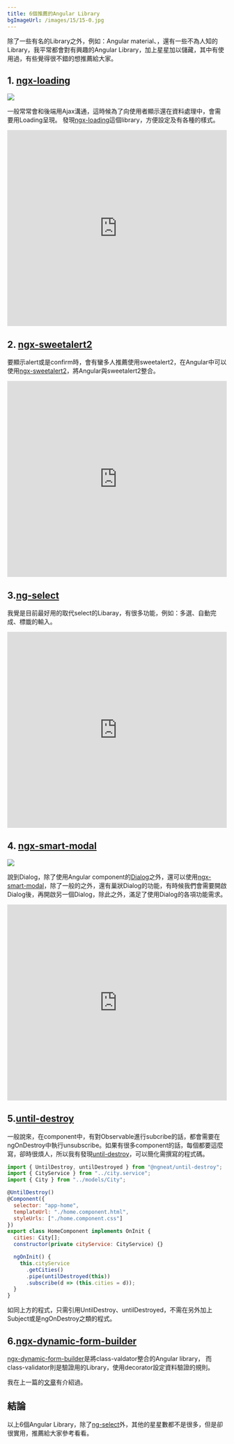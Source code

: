 ```yaml
---
title: 6個推薦的Angular Library
bgImageUrl: /images/15/15-0.jpg
---
```

除了一些有名的Library之外，例如：Angular material、，還有一些不為人知的Library，我平常都會對有興趣的Angular Library，加上星星加以儲藏，其中有使用過，有些覺得很不錯的想推薦給大家。

## 1. [ngx-loading](https://github.com/Zak-C/ngx-loading)

<img class="img-responsive" src="/images/15/15-1.gif"/>

一般常常會和後端用Ajax溝通，這時候為了向使用者顯示還在資料處理中，會需要用Loading呈現。
發現[ngx-loading](https://github.com/Zak-C/ngx-loading)這個library，方便設定及有各種的樣式。

<iframe width="100%" height="450" frameborder="0" src="https://stackblitz.com/edit/ngx-loading-blog?embed=1&file=src/app/app.component.html" ></iframe>

## 2. [ngx-sweetalert2](https://github.com/sweetalert2/ngx-sweetalert2)

要顯示alert或是confirm時，會有蠻多人推薦使用sweetalert2，在Angular中可以使用[ngx-sweetalert2](https://github.com/sweetalert2/ngx-sweetalert2)，將Angular與sweetalert2整合。

<iframe width="100%" height="450" frameborder="0" src="https://stackblitz.com/edit/ngx-sweetalert2-blog?embed=1&file=src/app/app.component.html" ></iframe>

## 3.[ng-select](https://github.com/ng-select/ng-select)

我覺是目前最好用的取代select的Libaray，有很多功能，例如：多選、自動完成、標韱的輸入。

<iframe width="100%" height="450" frameborder="0" src="https://stackblitz.com/edit/ngx-select-blog?embed=1&file=src/app/app.component.html" ></iframe>

## 4. [ngx-smart-modal](https://github.com/maximelafarie/ngx-smart-modal)

<img class="img-responsive" src="/images/15/15-2.png">

說到Dialog，除了使用Angular component的[Dialog](https://material.angular.io/components/dialog/overview)之外，還可以使用[ngx-smart-modal](https://github.com/maximelafarie/ngx-smart-modal)，除了一般的之外，還有巢狀Dialog的功能，有時候我們會需要開啟Dialog後，再開啟另一個Dialog，除此之外，滿足了使用Dialog的各項功能需求。

<iframe width="100%" height="450" frameborder="0" src="https://stackblitz.com/edit/ngx-smart-dialog-blog?embed=1&file=src/app/app.component.html" ></iframe>

## 5.[until-destroy](https://github.com/ngneat/until-destroy)

一般說來，在component中，有對Observable進行subcribe的話，都會需要在ngOnDestroy中執行unsubscribe。如果有很多component的話，每個都要這麼寫，卻時很煩人，所以我有發現[until-destroy](https://github.com/ngneat/until-destroy)，可以簡化需撰寫的程式碼。

```javascript
import { UntilDestroy, untilDestroyed } from "@ngneat/until-destroy";
import { CityService } from "../city.service";
import { City } from "../models/City";

@UntilDestroy()
@Component({
  selector: "app-home",
  templateUrl: "./home.component.html",
  styleUrls: ["./home.component.css"]
})
export class HomeComponent implements OnInit {
  cities: City[];
  constructor(private cityService: CityService) {}

  ngOnInit() {
    this.cityService
      .getCities()
      .pipe(untilDestroyed(this))
      .subscribe(d => (this.cities = d));
  }
}
```

如同上方的程式，只需引用UntilDestroy、untilDestroyed，不需在另外加上Subject或是ngOnDestroy之類的程式。


## 6.[ngx-dynamic-form-builder](https://github.com/EndyKaufman/ngx-dynamic-form-builder)


[ngx-dynamic-form-builder](https://github.com/EndyKaufman/ngx-dynamic-form-builder)是將class-valdator整合的Angular library， 而class-validator則是驗證用的Library，使用decorator設定資料驗證的規則。

我在上一篇的[文章](/class-validator-and-ngx-dynamic-form-builder)有介紹過。


## 結論

以上6個Angular Library，除了[ng-select](https://github.com/ng-select/ng-select)外，其他的星星數都不是很多，但是卻很實用，推薦給大家參考看看。



